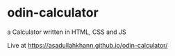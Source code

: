 # odin-calculator

a Calculator written in HTML, CSS and JS

Live at https://asadullahkhann.github.io/odin-calculator/